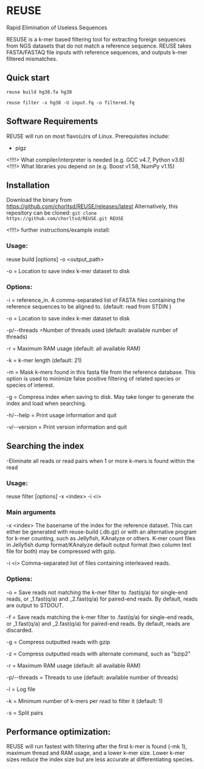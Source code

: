 # REUSE
Rapid Elimination of Useless Sequences

RESUSE is a k-mer based filtering tool for extracting foreign sequences from NGS datasets that do not match a reference sequence.
REUSE takes FASTA/FASTAQ file inputs with reference sequences, and outputs k-mer filtered mismatches.


## Quick start
`reuse build hg38.fa hg38`

`reuse filter -x hg38 -U input.fq -o filtered.fq`


## Software Requirements
REUSE will run on most flavo(u)rs of Linux. Prerequisites include:
- pigz

<!!!!> What compiler/interpreter is needed (e.g. GCC v4.7, Python v3.6)<marked>
<!!!!> What libraries you depend on (e.g. Boost v1.58, NumPy v1.15)


## Installation
Download the binary from https://github.com/chorltsd/REUSE/releases/latest
Alternatively, this repository can be cloned:
`git clone https://github.com/chorltsd/REUSE.git REUSE`

<!!!!> further instructions/example install:
### Usage:
reuse build [options] -o \<output_path\>

-o = Location to save index k-mer dataset to disk


### Options:
-i = reference_in.  A comma-separated list of FASTA files containing the reference sequences to be aligned to.  (default: read from STDIN )

-o = Location to save index k-mer dataset to disk

-p/--threads =Number of threads used (default: available number of threads)

-r = Maximum RAM usage (default: all available RAM)

-k = k-mer length (default: 21)

-m = Mask k-mers found in this fasta file from the reference database. This option is used to minimize false positive filtering of related species or species of interest.

-g = Compress index when saving to disk. May take longer to generate the index and load when searching.

-h/--help = Print usage information and quit

-v/--version = Print version information and quit



## Searching the index
-Eliminate all reads or read pairs when 1 or more k-mers is found within the read

### Usage:
reuse filter [options] -x \<index\>  -i \<i\>

### Main arguments
-x \<index\>
The basename of the index for the reference dataset. This can either be generated with reuse-build (.db.gz) or with an alternative program for k-mer counting, such as Jellyfish, KAnalyze or others. K-mer count files in Jellyfish dump format/KAnalyze default output format (two column text file for both) may be compressed with gzip.
  
-i \<i\>
Comma-separated list of files containing interleaved reads. 


### Options:
-o <output> = Save reads not matching the k-mer filter to <output>.fast(q/a) for single-end reads, or <output>_1.fast(q/a) and <output>_2.fast(q/a) for paired-end reads. By default, reads are output to STDOUT.
  
-f <filtered> = Save reads matching the k-mer filter to <filtered>.fast(q/a) for single-end reads, or <filtered>_1.fast(q/a) and <filtered>_2.fast(q/a) for paired-end reads. By default, reads are discarded.
  
-g = Compress outputted reads with gzip

-z <command> = Compress outputted reads with alternate command, such as "bzip2"

-r = Maximum RAM usage (default: all available RAM)

-p/--threads = Threads to use (default: available number of threads)

-l <log> = Log file
  
-k = Minimum number of k-mers per read to filter it (default: 1)

-s = Split pairs


## Performance optimization:
REUSE will run fastest with filtering after the first k-mer is found (-mk 1), maximum thread and RAM usage, and a lower k-mer size. Lower k-mer sizes reduce the index size but are less accurate at differentiating species.
